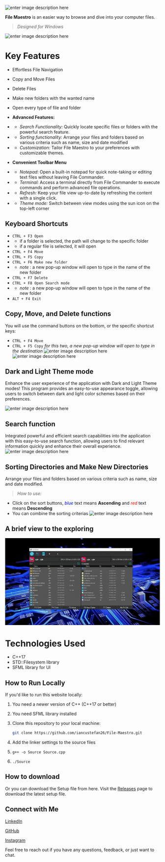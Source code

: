 
   ![enter image description here](https://i.imgur.com/9uQAlnj.png)



   

**File Maestro** is an easier way to browse and dive into your computer files.

> *Designed for Windows*



![enter image description here](https://i.imgur.com/MPxm4sw.png)


# Key Features

 -  Effortless File Navigation
 - Copy and Move Files
 - Delete Files
 - Make new folders with the wanted name
 - Open every type of file and folder
 - **Advanced Features:**
- -   _Search Functionality:_ Quickly locate specific files or folders with the powerful 	  search feature.
- -   _Sorting functionality:_ Arrange your files and folders based on various criteria such as name, size and date modified
- -   _Customization:_ Tailor File Maestro to your preferences with customizable themes.
-  **Convenient Toolbar Menu**

- -   *Notepad*: Open a built-in notepad for quick note-taking or editing text files without leaving File Commander.
- -  *Terminal:* Access a terminal directly from File Commander to execute commands and perform advanced file operations.
- -  *Refresh:* Keep your file view up-to-date by refreshing the content with a single click.
- -  *Theme mode:* Switch between view modes using the sun icon on the top-left corner


## Keyboard Shortcuts
 - `CTRL + F3 Open`
 - - if a folder is selected, the path will change to the specific folder
 -  - if a regular file is selected, it will open
 - `CTRL + F4 Move`
 - `CTRL + F5 Copy`
  - `CTRL + F6 Make new folder`
  -  - *note* : a new pop-up window will open to type in the name of the new folder 
 - `CTRL + F7 Delete`
 - `CTRL + F8 Open Search mode`
 -  - *note* : a new pop-up window will open to type in the name of the new folder
 -  `ALT + F4 Exit`


## Copy, Move, and Delete functions

You will use the command buttons on the bottom, or the specific shortcut keys:

 - `CTRL + F4 Move`
 - `CTRL + F5 Copy`
 *for this two,  a new pop-up window will open to type in the destination*
 ![enter image description here](https://i.imgur.com/88BahXm.png)![enter image description here](https://i.imgur.com/wddYzmb.png)



## Dark and Light Theme mode

Enhance the user experience of the application with Dark and Light Theme modes! This program provides an easy-to-use appearance toggle, allowing users to switch between dark and light color schemes based on their preferences.

![enter image description here](https://i.imgur.com/zIbL2a8.png)



## Search function

Integrated powerful and efficient search capabilities into the application with this easy-to-use search function, allowing users to find relevant information quickly and enhance their overall experience.
![enter image description here](https://i.imgur.com/6OJHZPF.png)

## Sorting Directories and Make New Directories

Arrange your files and folders based on various criteria such as name, size and date modified.

> *How to use:*

 - Click on the sort buttons, <span style="color:blue">*blue*</span> text means **Ascending** and <span style="color:red">*red*</span> text means **Descending**
 - You can combine the sorting criterias
![enter image description here](https://i.imgur.com/oolYOWT.png)

## A brief view to the exploring

![](https://github.com/iancustefan26/File-Maestro/blob/main/assets/brief_view.gif)


# Technologies Used

 - C++17
 - STD::Filesystem library
 - SFML library for UI


## How to Run Locally

If you'd like to run this website locally:

1. You need a newer version of C++ (C++17 or better)

2. You need SFML library installed

3. Clone this repository to your local machine:
   ```bash
   git clone https://github.com/iancustefan26/File-Maestro.git
   ```
 4. Add the linker settings to the source files
 5. ``g++ -o Source Source.cpp``
 6. ``./Source``
   
## How to download

Or you can download the Setup file from here.
Visit the [Releases](https://github.com/iancustefan26/Setup-File-Maestro) page to download the latest setup file.

## Connect with Me

[LinkedIn](https://www.linkedin.com/in/stefan-teodor-iancu-152a6a284/)

[GitHub](https://www.linkedin.com/in/stefan-teodor-iancu-152a6a284/](https://github.com/iancustefan26))

[Instagram](https://www.instagram.com/iancustefan26/)

Feel free to reach out if you have any questions, feedback, or just want to chat.
